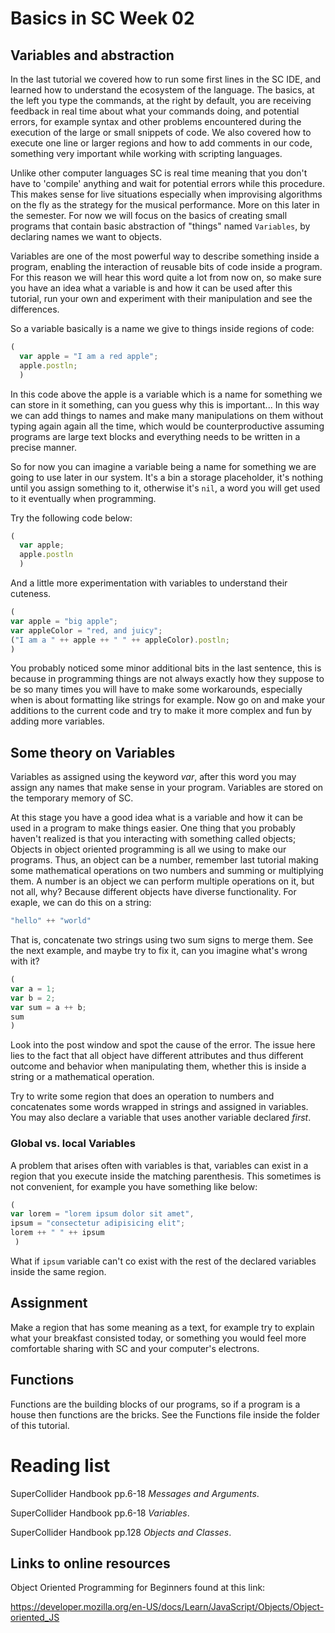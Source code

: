 # Basics in SC Week 02
## Variables and abstraction
In the last tutorial we covered how to run some first lines in the SC
IDE, and learned how to understand the ecosystem of the language. The
basics, at the left you type the commands, at the right by default, you
are receiving feedback in real time about what your commands doing, and
potential errors, for example syntax and other problems encountered
during the execution of the large or small snippets of code. We also
covered how to execute one line or larger regions and how to add
comments in our code, something very important while working with
scripting languages.  

Unlike other computer languages SC is real time meaning that you don't
have to 'compile' anything and wait for potential errors while this
procedure. This makes sense for live situations especially when
improvising algorithms on the fly as the strategy for the musical
performance. More on this later in the semester. For now we will focus
on the basics of creating small programs that contain basic abstraction
of "things" named ````Variables````, by declaring names we want to
objects.

Variables are one of the most powerful way to describe something inside
a program, enabling the interaction of reusable bits of
code inside a program. For this reason we will hear this word quite a
lot from now on, so make sure you have an idea what a variable is and
how it can be used after this tutorial, run your own and experiment with
their manipulation and see the differences.

So a variable basically is a name we give to things inside regions of
code:
````js
(
  var apple = "I am a red apple";
  apple.postln;
  )
````

In this code above the apple is a variable which is a name for something
we can store in it something, can you guess why this is important... In
this way we can add things to names and make many manipulations on them
without typing again again all the time, which would be
counterproductive assuming programs are large text blocks and everything
needs to be written in a precise manner.  

So for now you can imagine a variable being a name for something we are
going to use later in our system. It's a bin a storage placeholder, it's
nothing until you assign something to it, otherwise it's ````nil````, a
word you will get used to it eventually when programming.

Try the following code below:
````js
(
  var apple;
  apple.postln
  )
  ````
  And a little more experimentation with variables to understand their cuteness.

````js
(
var apple = "big apple";
var appleColor = "red, and juicy";
("I am a " ++ apple ++ " " ++ appleColor).postln;
)
````
You probably noticed some minor additional bits in the last sentence, this is because in programming things are not always exactly how they suppose to be so many times you will have to make some workarounds, especially when is about formatting like strings for example. Now go on and make your additions to the current code and try to make it more complex and fun by adding more variables.

## Some theory on Variables
Variables as assigned using the keyword *var*, after this word you may assign any names that make sense in your program. Variables are stored on the temporary memory of SC.

At this stage you have a good idea what is a variable and how it can be
used in a program to make things easier. One thing that you probably
haven't realized is that you interacting with something called objects;
Objects in object oriented programming is all we using to make our
programs. Thus, an object can be a number, remember last tutorial making
some mathematical operations on two numbers and summing or multiplying
them. A number is an object we can perform multiple operations on it,
but not all, why? Because different objects have diverse functionality.
For exaple, we can do this on a string:
````js
"hello" ++ "world"
````
That is, concatenate two strings using two sum signs to merge them. See
the next example, and maybe try to fix it, can you imagine what's wrong
with it?

````js
(
var a = 1;
var b = 2;
var sum = a ++ b;
sum
)
````
Look into the post window and spot the cause of the error.
The issue here lies to the fact that all object have different
attributes and thus different outcome and behavior when manipulating
them, whether this is inside a string or a mathematical operation.

Try to write some region that does an operation to numbers and
concatenates some words wrapped in strings and assigned in variables.
You may also declare a variable that uses another variable declared
*first*.

### Global vs. local Variables
A problem that arises often with variables is that, variables can exist in a region that you execute inside the matching parenthesis. This sometimes is not convenient, for example you have something like below:

````js
(
var lorem = "lorem ipsum dolor sit amet",
ipsum = "consectetur adipisicing elit";
lorem ++ " " ++ ipsum
 )
 ````


What if ````ipsum```` variable can't co exist with the rest of the
declared variables inside the same region.

## Assignment
Make a region that has some meaning as a text, for
example try to explain what your breakfast consisted today, or something
you would feel more comfortable sharing with SC and your computer's
electrons.  

## Functions
Functions are the building blocks of our programs, so if a program is a
house then functions are the bricks. See the Functions file
inside the folder of this tutorial.

# Reading list
SuperCollider Handbook pp.6-18 _Messages and Arguments_.

SuperCollider Handbook pp.6-18 _Variables_.

SuperCollider Handbook pp.128 _Objects and Classes_.

## Links to online resources
Object Oriented Programming for Beginners found at this link:

https://developer.mozilla.org/en-US/docs/Learn/JavaScript/Objects/Object-oriented_JS
